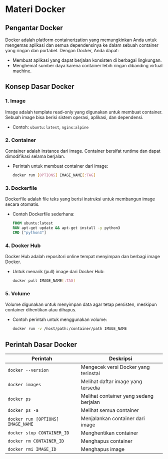 # Materi Docker

## Pengantar Docker
Docker adalah platform containerization yang memungkinkan Anda untuk mengemas aplikasi dan semua dependensinya ke dalam sebuah container yang ringan dan portabel. Dengan Docker, Anda dapat:
- Membuat aplikasi yang dapat berjalan konsisten di berbagai lingkungan.
- Menghemat sumber daya karena container lebih ringan dibanding virtual machine.

## Konsep Dasar Docker

### 1. **Image**
Image adalah template read-only yang digunakan untuk membuat container. Sebuah image bisa berisi sistem operasi, aplikasi, dan dependensi.
- Contoh: `ubuntu:latest`, `nginx:alpine`
### 2. **Container**
Container adalah instance dari image. Container bersifat runtime dan dapat dimodifikasi selama berjalan.
- Perintah untuk membuat container dari image:
  ```bash
  docker run [OPTIONS] IMAGE_NAME[:TAG]
  ```

### 3. **Dockerfile**
Dockerfile adalah file teks yang berisi instruksi untuk membangun image secara otomatis.
- Contoh Dockerfile sederhana:
  ```dockerfile
  FROM ubuntu:latest
  RUN apt-get update && apt-get install -y python3
  CMD ["python3"]
  ```

### 4. **Docker Hub**
Docker Hub adalah repositori online tempat menyimpan dan berbagi image Docker.
- Untuk menarik (pull) image dari Docker Hub:
  ```bash
  docker pull IMAGE_NAME[:TAG]
### 5. **Volume**
Volume digunakan untuk menyimpan data agar tetap persisten, meskipun container dihentikan atau dihapus.
- Contoh perintah untuk menggunakan volume:
  ```bash
  docker run -v /host/path:/container/path IMAGE_NAME
  ```

## Perintah Dasar Docker

| Perintah                          | Deskripsi                                    |
|-----------------------------------|---------------------------------------------|
| `docker --version`                | Mengecek versi Docker yang terinstal        |
| `docker images`                   | Melihat daftar image yang tersedia          |
| `docker ps`                       | Melihat container yang sedang berjalan      |
| `docker ps -a`                    | Melihat semua container                     |
| `docker run [OPTIONS] IMAGE_NAME` | Menjalankan container dari image            |
| `docker stop CONTAINER_ID`        | Menghentikan container                      |
| `docker rm CONTAINER_ID`          | Menghapus container                         |
| `docker rmi IMAGE_ID`             | Menghapus image                             |

